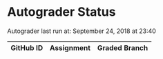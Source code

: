 # Autograder Status
Autograder last run at: September 24, 2018 at 23:40

| GitHub ID | Assignment | Graded Branch |
|-----------|------------|---------------|
